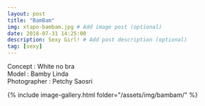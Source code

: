 ```yaml
---
layout: post
title: "BamBam"
img: xtapo-bambam.jpg # Add image post (optional)
date: 2018-07-31 14:25:00
description: Sexy Girl! # Add post description (optional)
tag: [sexy]
---
```

Concept : White no bra  
Model : Bamby Linda  
Photographer : Petchy Saosri              

{% include image-gallery.html folder="/assets/img/bambam/" %}
